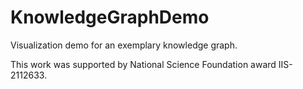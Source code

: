# KnowledgeGraphDemo
Visualization demo for an exemplary knowledge graph.

This work was supported by National Science Foundation award IIS-2112633.

